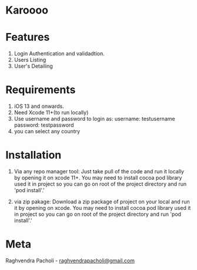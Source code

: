 # Karoooo

# Features
1. Login Authentication and validadtion.
2. Users Listing
3. User's Detailing

# Requirements
1. iOS 13 and onwards.
2. Need Xcode 11+(to run locally)
3. Use username and password to login as:
    username: testusername
    password: testpassword
4. you can select any country

# Installation
1. Via any repo manager tool:
Just take pull of the code and run it locally by opening it on xcode 11+. You may need to install cocoa pod library used it in project so you can go on root of the project directory and run 'pod install'.'

2. via zip pakage:
Download a zip package of project on your local and run it by opening on xcode.  You may need to install cocoa pod library used it in project so you can go on root of the project directory and run 'pod install'.'

# Meta
Raghvendra Pacholi - raghvendrapacholi@gmail.com

